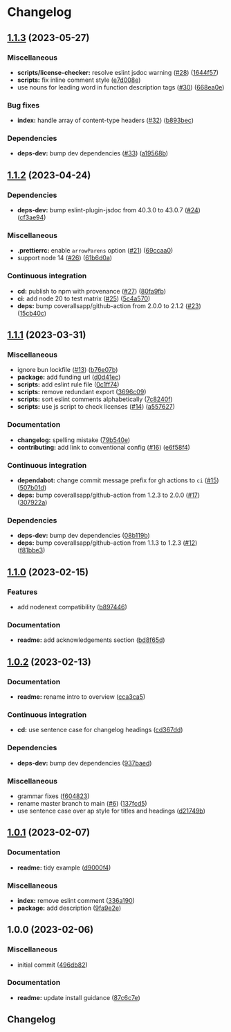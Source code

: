 # Changelog

## [1.1.3](https://github.com/Fdawgs/fastify-json-to-xml/compare/v1.1.2...v1.1.3) (2023-05-27)


### Miscellaneous

* **scripts/license-checker:** resolve eslint jsdoc warning ([#28](https://github.com/Fdawgs/fastify-json-to-xml/issues/28)) ([1644f57](https://github.com/Fdawgs/fastify-json-to-xml/commit/1644f57ace21fc86fb54a0a0e30396ca0516f9e6))
* **scripts:** fix inline comment style ([e7d008e](https://github.com/Fdawgs/fastify-json-to-xml/commit/e7d008ec957bfc1aa4c5f21aff129567ce9a2b97))
* use nouns for leading word in function description tags ([#30](https://github.com/Fdawgs/fastify-json-to-xml/issues/30)) ([668ea0e](https://github.com/Fdawgs/fastify-json-to-xml/commit/668ea0e1b12086eefc90c249500dcaca38bf3278))


### Bug fixes

* **index:** handle array of content-type headers ([#32](https://github.com/Fdawgs/fastify-json-to-xml/issues/32)) ([b893bec](https://github.com/Fdawgs/fastify-json-to-xml/commit/b893bec4e637bb3a8b2700a1a3ade3707497b283))


### Dependencies

* **deps-dev:** bump dev dependencies ([#33](https://github.com/Fdawgs/fastify-json-to-xml/issues/33)) ([a19568b](https://github.com/Fdawgs/fastify-json-to-xml/commit/a19568be2e03a8cc6f05bb414c9ffd6ced28084e))

## [1.1.2](https://github.com/Fdawgs/fastify-json-to-xml/compare/v1.1.1...v1.1.2) (2023-04-24)


### Dependencies

* **deps-dev:** bump eslint-plugin-jsdoc from 40.3.0 to 43.0.7 ([#24](https://github.com/Fdawgs/fastify-json-to-xml/issues/24)) ([cf3ae94](https://github.com/Fdawgs/fastify-json-to-xml/commit/cf3ae94200264904bb08426de77847597c6d37e3))


### Miscellaneous

* **.prettierrc:** enable `arrowParens` option ([#21](https://github.com/Fdawgs/fastify-json-to-xml/issues/21)) ([69ccaa0](https://github.com/Fdawgs/fastify-json-to-xml/commit/69ccaa0cd71ea7eea5a99426c4ec18d2c312a364))
* support node 14 ([#26](https://github.com/Fdawgs/fastify-json-to-xml/issues/26)) ([61b6d0a](https://github.com/Fdawgs/fastify-json-to-xml/commit/61b6d0a5365174887030df447fce5cc05cd2e695))


### Continuous integration

* **cd:** publish to npm with provenance ([#27](https://github.com/Fdawgs/fastify-json-to-xml/issues/27)) ([80fa9fb](https://github.com/Fdawgs/fastify-json-to-xml/commit/80fa9fb29d56001bfb9a464e0da935718a1e006c))
* **ci:** add node 20 to test matrix ([#25](https://github.com/Fdawgs/fastify-json-to-xml/issues/25)) ([5c4a570](https://github.com/Fdawgs/fastify-json-to-xml/commit/5c4a570b3fda44d65e07e1b28ac33fb0a5534770))
* **deps:** bump coverallsapp/github-action from 2.0.0 to 2.1.2 ([#23](https://github.com/Fdawgs/fastify-json-to-xml/issues/23)) ([15cb40c](https://github.com/Fdawgs/fastify-json-to-xml/commit/15cb40c4a9247a229a6f4cf4d6b898a953f14639))

## [1.1.1](https://github.com/Fdawgs/fastify-json-to-xml/compare/v1.1.0...v1.1.1) (2023-03-31)


### Miscellaneous

* ignore bun lockfile ([#13](https://github.com/Fdawgs/fastify-json-to-xml/issues/13)) ([b76e07b](https://github.com/Fdawgs/fastify-json-to-xml/commit/b76e07b89c122874190063872ae00bd09048bbac))
* **package:** add funding url ([d0d41ec](https://github.com/Fdawgs/fastify-json-to-xml/commit/d0d41ecac4433af926b5cafc09b17f824ea27b52))
* **scripts:** add eslint rule file ([0c1ff74](https://github.com/Fdawgs/fastify-json-to-xml/commit/0c1ff74896982a404b5defeb65ffc2ee52e284f7))
* **scripts:** remove redundant export ([3696c09](https://github.com/Fdawgs/fastify-json-to-xml/commit/3696c09a52eea00916386b1f4b7bdeb75155ecdb))
* **scripts:** sort eslint comments alphabetically ([7c8240f](https://github.com/Fdawgs/fastify-json-to-xml/commit/7c8240fbbe486af810664428c75b3040af0c92e6))
* **scripts:** use js script to check licenses ([#14](https://github.com/Fdawgs/fastify-json-to-xml/issues/14)) ([a557627](https://github.com/Fdawgs/fastify-json-to-xml/commit/a5576271073669df6d631a826a1df19b89e252fb))


### Documentation

* **changelog:** spelling mistake ([79b540e](https://github.com/Fdawgs/fastify-json-to-xml/commit/79b540ec2fa26db204bf81d65e854efb340ba206))
* **contributing:** add link to conventional config ([#16](https://github.com/Fdawgs/fastify-json-to-xml/issues/16)) ([e6f58f4](https://github.com/Fdawgs/fastify-json-to-xml/commit/e6f58f4c61a71c69008a51ceb8f6105bd163dd23))


### Continuous integration

* **dependabot:** change commit message prefix for gh actions to `ci` ([#15](https://github.com/Fdawgs/fastify-json-to-xml/issues/15)) ([507b01d](https://github.com/Fdawgs/fastify-json-to-xml/commit/507b01dfc9aa9f6a7ccdf36936512c4bc4ec4e3e))
* **deps:** bump coverallsapp/github-action from 1.2.3 to 2.0.0 ([#17](https://github.com/Fdawgs/fastify-json-to-xml/issues/17)) ([307922a](https://github.com/Fdawgs/fastify-json-to-xml/commit/307922af88c7b68fca88bb3655cd3f1625786c19))


### Dependencies

* **deps-dev:** bump dev dependencies ([08b119b](https://github.com/Fdawgs/fastify-json-to-xml/commit/08b119b5a8c971987c15263fa51da5187969c107))
* **deps:** bump coverallsapp/github-action from 1.1.3 to 1.2.3 ([#12](https://github.com/Fdawgs/fastify-json-to-xml/issues/12)) ([f81bbe3](https://github.com/Fdawgs/fastify-json-to-xml/commit/f81bbe3e1f2f5771c18a9ae95ffd6bbde610cf3f))

## [1.1.0](https://github.com/Fdawgs/fastify-json-to-xml/compare/v1.0.2...v1.1.0) (2023-02-15)

### Features

-   add nodenext compatibility ([b897446](https://github.com/Fdawgs/fastify-json-to-xml/commit/b8974466022e3d9f21f2dff00066863f07a9f1b5))

### Documentation

-   **readme:** add acknowledgements section ([bd8f65d](https://github.com/Fdawgs/fastify-json-to-xml/commit/bd8f65d95db29883a15b77d8439ce872cd52744b))

## [1.0.2](https://github.com/Fdawgs/fastify-json-to-xml/compare/v1.0.1...v1.0.2) (2023-02-13)

### Documentation

-   **readme:** rename intro to overview ([cca3ca5](https://github.com/Fdawgs/fastify-json-to-xml/commit/cca3ca597b2de1edf2317915944f02c9feaf9324))

### Continuous integration

-   **cd:** use sentence case for changelog headings ([cd367dd](https://github.com/Fdawgs/fastify-json-to-xml/commit/cd367dd72b5c5ad7d95ccf313ad5de0385c70068))

### Dependencies

-   **deps-dev:** bump dev dependencies ([937baed](https://github.com/Fdawgs/fastify-json-to-xml/commit/937baed302958f691c8b8d12f5a49ffa600976c4))

### Miscellaneous

-   grammar fixes ([f604823](https://github.com/Fdawgs/fastify-json-to-xml/commit/f6048239ec3d24dc0a14d762053a409a49b6fc19))
-   rename master branch to main ([#6](https://github.com/Fdawgs/fastify-json-to-xml/issues/6)) ([137fcd5](https://github.com/Fdawgs/fastify-json-to-xml/commit/137fcd5b4c8c50c400b547e0cb2dcd4e9313ca04))
-   use sentence case over ap style for titles and headings ([d21749b](https://github.com/Fdawgs/fastify-json-to-xml/commit/d21749b671a6ca174d2c6458f031d66585d1e14c))

## [1.0.1](https://github.com/Fdawgs/fastify-json-to-xml/compare/v1.0.0...v1.0.1) (2023-02-07)

### Documentation

-   **readme:** tidy example ([d9000f4](https://github.com/Fdawgs/fastify-json-to-xml/commit/d9000f4bf08ef1685350f300689d0bd417dbaf6b))

### Miscellaneous

-   **index:** remove eslint comment ([336a190](https://github.com/Fdawgs/fastify-json-to-xml/commit/336a19041320c9869b3ec1261266fd47a5af1309))
-   **package:** add description ([9fa9e2e](https://github.com/Fdawgs/fastify-json-to-xml/commit/9fa9e2eafd24e8634d3dc0e0298958ce7d0279f3))

## 1.0.0 (2023-02-06)

### Miscellaneous

-   initial commit ([496db82](https://github.com/Fdawgs/fastify-json-to-xml/commit/496db8276237ad86bde8e789f5f0e8e162c30f49))

### Documentation

-   **readme:** update install guidance ([87c6c7e](https://github.com/Fdawgs/fastify-json-to-xml/commit/87c6c7e55a55499336ff017625aa0366fc07608d))

## Changelog

